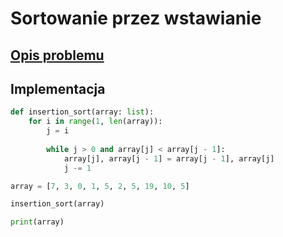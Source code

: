 # Sortowanie przez wstawianie

## [Opis problemu](../../../../algorithms/sorting/insertion-sort.md)

## Implementacja

```python linenums="1"
def insertion_sort(array: list):
    for i in range(1, len(array)):
        j = i
        
        while j > 0 and array[j] < array[j - 1]:
            array[j], array[j - 1] = array[j - 1], array[j]
            j -= 1

array = [7, 3, 0, 1, 5, 2, 5, 19, 10, 5]

insertion_sort(array)

print(array)
```

